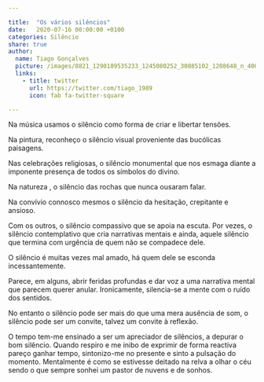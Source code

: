 ```yaml
---

title:  "Os vários silêncios"
date:   2020-07-16 00:00:00 +0100
categories: Silêncio
share: true
author:
  name: Tiago Gonçalves
  picture: /images/8821_1290189535233_1245080252_30885102_1208648_n_400x400.jpg
  links:
    - title: twitter
      url: https://twitter.com/tiago_1989
      icon: fab fa-twitter-square

---
```

Na música usamos o silêncio como forma de criar e libertar tensões.

Na pintura,  reconheço o silêncio visual proveniente das bucólicas paisagens.

Nas celebrações religiosas, o silêncio monumental que nos esmaga diante a imponente presença de todos os símbolos do divino.

Na natureza , o silêncio das rochas que nunca ousaram falar.

Na convívio connosco mesmos o silêncio da hesitação, crepitante e ansioso.

Com os outros, o silêncio compassivo que se apoia na escuta. Por vezes, o silêncio contemplativo que cria narrativas mentais e ainda, aquele silêncio que termina com urgência de quem não se compadece dele.

O silêncio é muitas vezes mal amado, há quem dele se esconda incessantemente.

Parece, em alguns, abrir feridas profundas e dar voz a uma narrativa mental que parecem querer anular.
Ironicamente, silencia-se a mente com o ruído dos sentidos.  

No entanto o silêncio pode ser mais do que uma mera ausência de som,  o silêncio pode ser um convite, talvez um convite à reflexão.

O tempo tem-me ensinado a ser um apreciador de silêncios, a depurar o bom silêncio. Quando respiro e me inibo de exprimir de forma reactiva pareço ganhar tempo, sintonizo-me no presente e sinto a pulsação do momento.
Mentalmente é como se estivesse deitado na relva a olhar o céu sendo o que sempre sonhei um pastor de nuvens e de sonhos.
